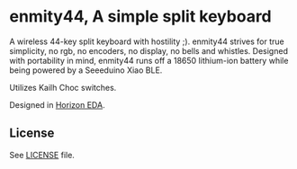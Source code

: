# enmity44, A simple split keyboard

A wireless 44-key split keyboard with hostility ;). enmity44 strives for true simplicity, no rgb, no encoders, no display, no bells and whistles. Designed with portability in mind, enmity44 runs off a 18650 lithium-ion battery while being powered by a Seeeduino Xiao BLE.

Utilizes Kailh Choc switches.

Designed in [Horizon EDA](https://horizon-eda.org/).

## License

See [LICENSE](LICENSE) file.
